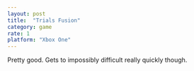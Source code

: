 ```yaml
---
layout: post
title:  "Trials Fusion"
category: game
rate: 1
platform: "Xbox One"
---
```


Pretty good. Gets to impossibly difficult really quickly though.



